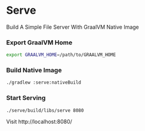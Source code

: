 # Serve

Build A Simple File Server With GraalVM Native Image

### Export GraalVM Home

```sh
export GRAALVM_HOME=/path/to/GRAALVM_HOME
```

### Build Native Image

```sh
./gradlew :serve:nativeBuild
```

### Start Serving

```sh
./serve/build/libs/serve 8080
```

Visit http://localhost:8080/
